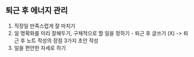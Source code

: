 ## 퇴근 후 에너지 관리
1. 직장일 만족스럽게 잘 마치기
2. 일 명확화를 미리 잘해두기, 구체적으로 할 일을 정하기
		- 퇴근 후 글쓰기 (X) -> 퇴근 후 노트 작성의 장점 3가지 초안 작성
3. 일을 편안한 자세로 하기